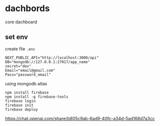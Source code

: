 # dachbords
 core dachboard

## set env
create file `.env`

``````
NEXT_PUBLIC_API="http://localhost:3000/api"
DB="mongodb://127.0.0.1:27017/app_name"
secret="dev"
Email="email@gmail.com"
Pass="password_email"
``````
using mongodb atlas

```
npm install firebase
npm install -g firebase-tools
firebase login
firebase init
firebase deploy
```

https://chat.openai.com/share/b805c9ab-6ad9-40fc-a34d-5ad168d7a3cc